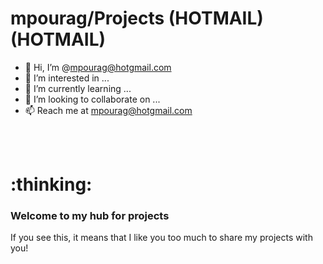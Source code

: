 <html>
<meta charset="utf-8"/>

<body>
<h1>mpourag/Projects  (HOTMAIL)(HOTMAIL)</h1>

- 👋 Hi, I’m @mpourag@hotgmail.com<br/>
- 👀 I’m interested in ...<br/>
- 🌱 I’m currently learning ...<br/>
- 💞️ I’m looking to collaborate on ...<br/>
- 📫 Reach me at mpourag@hotgmail.com<br/>
<br/>
<br/>
<h1>:thinking:</h1>

<!---
mpourag/mpourag is a ✨ special ✨ repository because its `README.md` (this file) appears on your GitHub profile.
You can click the Preview link to take a look at your changes.
--->

### Welcome to my hub for projects

If you see this, it means that I like you too much to share my projects with you!
</body>
</html>
